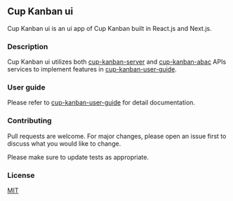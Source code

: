 ## Cup Kanban ui

Cup Kanban ui is an ui app of Cup Kanban built in React.js and Next.js.

### Description

Cup Kanban ui utilizes both [cup-kanban-server](https://github.com/YuetChan/cup-kanban-server) and [cup-kanban-abac](https://github.com/YuetChan/cup-kanban-abac) APIs services to implement features in [cup-kanban-user-guide](https://github.com/YuetChan/cup-kanban-user-guide "cup-kanban-user-guide").

### User guide
Please refer to [cup-kanban-user-guide](https://github.com/YuetChan/cup-kanban-user-guide "cup-kanban-user-guide") for detail documentation.

### Contributing
Pull requests are welcome. For major changes, please open an issue first to discuss what you would like to change.

Please make sure to update tests as appropriate.

### License
[MIT](https://choosealicense.com/licenses/mit/)
